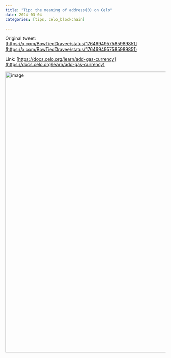 ```yaml
---
title: "Tip: the meaning of address(0) on Celo"
date: 2024-03-04
categories: [tips, celo_blockchain]

---
```


Original tweet: [https://x.com/BowTiedDravee/status/1764694957585989851](https://x.com/BowTiedDravee/status/1764694957585989851)

Link: [https://docs.celo.org/learn/add-gas-currency](https://docs.celo.org/learn/add-gas-currency)

<img width="880" alt="image" src="https://github.com/user-attachments/assets/b6f54f8f-120c-43bf-b153-174b01f76714" />
